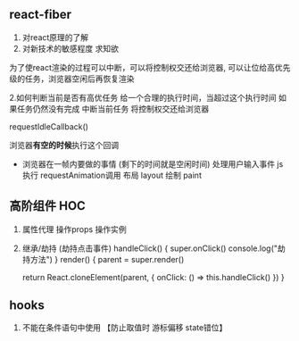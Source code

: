 ## react-fiber

1. 对react原理的了解
2. 对新技术的敏感程度 求知欲

为了使react渲染的过程可以中断，可以将控制权交还给浏览器, 可以让位给高优先级的任务，浏览器空闲后再恢复渲染

2.如何判断当前是否有高优任务
  给一个合理的执行时间，当超过这个执行时间 如果任务仍然没有完成 中断当前任务 将控制权交还给浏览器

  requestIdleCallback()

  浏览器**有空的时候**执行这个回调

  * 浏览器在一帧内要做的事情 (剩下的时间就是空闲时间)
  处理用户输入事件
  js执行
  requestAnimation调用
  布局 layout
  绘制 paint


## 高阶组件 HOC
 1. 属性代理
      操作props
      操作实例
 2. 继承/劫持 (劫持点击事件)
    handleClick() {
      super.onClick()
      console.log("劫持方法")
    }
    render() {
      parent = super.render()

      return React.cloneElement(parent, {
        onClick: () => this.handleClick()
      })
    }

## hooks
1. 不能在条件语句中使用 【防止取值时 游标偏移 state错位】





